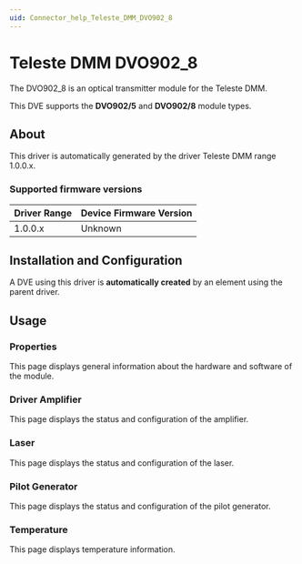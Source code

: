 ```yaml
---
uid: Connector_help_Teleste_DMM_DVO902_8
---
```


# Teleste DMM DVO902_8

The DVO902_8 is an optical transmitter module for the Teleste DMM.

This DVE supports the **DVO902/5** and **DVO902/8** module types.

## About

This driver is automatically generated by the driver Teleste DMM range 1.0.0.x.

### Supported firmware versions

| **Driver Range** | **Device Firmware Version** |
|------------------|-----------------------------|
| 1.0.0.x          | Unknown                     |

## Installation and Configuration

A DVE using this driver is **automatically created** by an element using the parent driver.

## Usage

### Properties

This page displays general information about the hardware and software of the module.

### Driver Amplifier

This page displays the status and configuration of the amplifier.

### Laser

This page displays the status and configuration of the laser.

### Pilot Generator

This page displays the status and configuration of the pilot generator.

### Temperature

This page displays temperature information.
